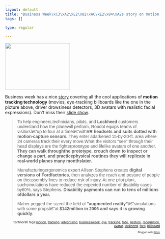 ```yaml
--- 
layout: default
title: "Business Week\xC3\xA2\xE2\x82\xAC\xE2\x84\xA2s story on motion tracking technology"
tags: []

type: regular

---
```

<p><img width="211" height="153" border="0" src="http://i60.photobucket.com/albums/h35/mallipeddi/TobiiTechnologysEye-trackingBillboa.jpg" /><br/>
</p>

<p>Business week has a nice <a href="http://www.businessweek.com/magazine/content/07_14/b4028001.htm?campaign_id=nws_insdr_mar23&amp;link_position=link1">story</a> covering all the cool applications of <strong>motion tracking technology</strong> (movies, eye-tracking billboards like the one in the picture above, driver drowsiness detectors, 3D avatars with realistic facial expressions). Don't miss their <a href="http://images.businessweek.com/ss/07/03/0322_motion_capture/index_01.htm">slide show</a>.</p>

<blockquote><p><FONT face="arial,helvetica,univers" class="text"> To help engineers,technicians, pilots, and<strong> Lockheed</strong> customers understand how the planewill perform, Rondot equips teams of visitorsâ€”up to four at a timeâ€”with<strong>VR headsets and suits dotted with motion-capture sensors.</strong> They enter adarkened 15-by-20-ft. area where 24 cameras track their every move.What the visitors "see" through their head displays are the fighterprototype and lifelike avatars of one another. <strong>They can walk throughthe prototype, crouch down to inspect or change a part, and practicephysical routines they will replicate in real-world planes many monthslater.</strong></FONT></p>

<p><FONT face="arial,helvetica,univers" class="text">Manufacturingergonomics expert Allison Stephens creates <strong>digital versions of Fordfactories</strong>, then analyzes the reach and posture of people on theassembly lines to reduce risk of injury. At one pilot plant, suchsimulations have reduced the expected number of disability cases by80%, says Stephens. <strong>Disability payments can run to tens of millions ofdollars a year.</strong></FONT></p>

<p><FONT face="arial,helvetica,univers" class="text">Maher pegged the sizeof the field of <strong>"augmented reality"</strong>â€”simulations with some propsâ€”at <strong>$142million in 2006 and says it is growing quickly</strong>.</FONT></p>

</blockquote><p> </p>

<!-- technorati tags begin --><p style="font-size:10px;text-align:right;">technorati tags:<a href="http://technorati.com/tag/motion" rel="tag">motion</a>, <a href="http://technorati.com/tag/tracking" rel="tag">tracking</a>, <a href="http://technorati.com/tag/advertising" rel="tag">advertising</a>, <a href="http://technorati.com/tag/businessweek" rel="tag">businessweek</a>, <a href="http://technorati.com/tag/eye" rel="tag">eye</a>, <a href="http://technorati.com/tag/tracking" rel="tag">tracking</a>, <a href="http://technorati.com/tag/tobii" rel="tag">tobii</a>, <a href="http://technorati.com/tag/gesture" rel="tag">gesture</a>, <a href="http://technorati.com/tag/recognition" rel="tag">recognition</a>, <a href="http://technorati.com/tag/avatar" rel="tag">avatar</a>, <a href="http://technorati.com/tag/lockheed" rel="tag">lockheed</a>, <a href="http://technorati.com/tag/ford" rel="tag">ford</a>, <a href="http://technorati.com/tag/billboard" rel="tag">billboard</a></p><!-- technorati tags end --><p style="text-align: right; font-size: 8px">Blogged with <a href="http://www.flock.com/blogged-with-flock" title="Flock" target="_new">Flock</a></p>
